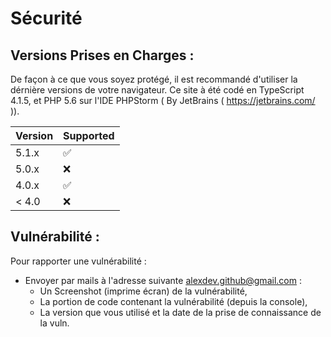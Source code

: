 # Sécurité

## Versions Prises en Charges :

De façon à ce que vous soyez protégé, il est recommandé d'utiliser la dérnière versions de votre navigateur.
Ce site à été codé en TypeScript 4.1.5, et PHP 5.6 sur l'IDE PHPStorm ( By JetBrains ( https://jetbrains.com/ )).

| Version | Supported          |
| ------- | ------------------ |
| 5.1.x   | :white_check_mark: |
| 5.0.x   | :x:                |
| 4.0.x   | :white_check_mark: |
| < 4.0   | :x:                |

## Vulnérabilité :

Pour rapporter une vulnérabilité :

- Envoyer par mails à l'adresse suivante alexdev.github@gmail.com :
    - Un Screenshot (imprime écran) de la vulnérabilité,
    - La portion de code contenant la vulnérabilité (depuis la console),
    - La version que vous utilisé et la date de la prise de connaissance de la vuln.

